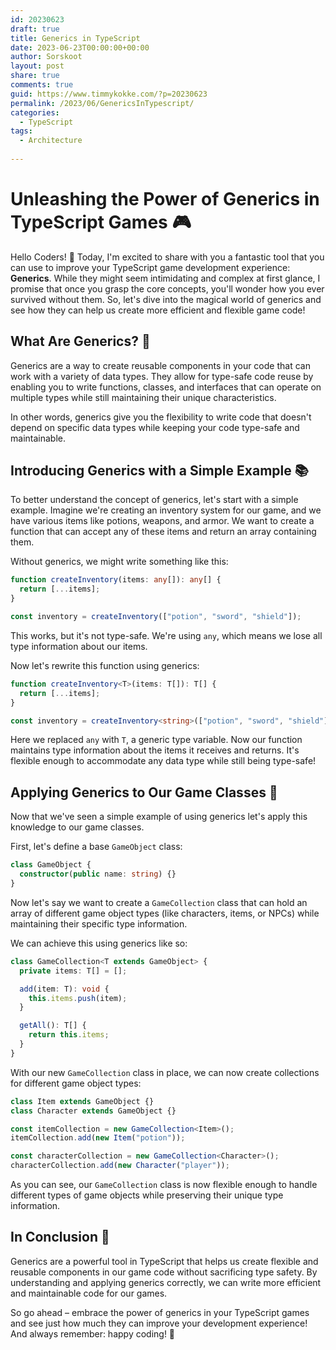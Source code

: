 ```yaml
---
id: 20230623
draft: true
title: Generics in TypeScript
date: 2023-06-23T00:00:00+00:00
author: Sorskoot
layout: post
share: true
comments: true
guid: https://www.timmykokke.com/?p=20230623
permalink: /2023/06/GenericsInTypescript/
categories:
  - TypeScript  
tags:
  - Architecture
  
---
```

# Unleashing the Power of Generics in TypeScript Games 🎮

Hello Coders! 👋 Today, I'm excited to share with you a fantastic tool that you can use to improve your TypeScript game development experience: **Generics**. While they might seem intimidating and complex at first glance, I promise that once you grasp the core concepts, you'll wonder how you ever survived without them. So, let's dive into the magical world of generics and see how they can help us create more efficient and flexible game code!

## What Are Generics? 🤔

Generics are a way to create reusable components in your code that can work with a variety of data types. They allow for type-safe code reuse by enabling you to write functions, classes, and interfaces that can operate on multiple types while still maintaining their unique characteristics. 

In other words, generics give you the flexibility to write code that doesn't depend on specific data types while keeping your code type-safe and maintainable.

## Introducing Generics with a Simple Example 📚

To better understand the concept of generics, let's start with a simple example. Imagine we're creating an inventory system for our game, and we have various items like potions, weapons, and armor. We want to create a function that can accept any of these items and return an array containing them.

Without generics, we might write something like this:

```typescript
function createInventory(items: any[]): any[] {
  return [...items];
}

const inventory = createInventory(["potion", "sword", "shield"]);
```

This works, but it's not type-safe. We're using `any`, which means we lose all type information about our items.

Now let's rewrite this function using generics:

```typescript
function createInventory<T>(items: T[]): T[] {
  return [...items];
}

const inventory = createInventory<string>(["potion", "sword", "shield"]);
```

Here we replaced `any` with `T`, a generic type variable. Now our function maintains type information about the items it receives and returns. It's flexible enough to accommodate any data type while still being type-safe!

## Applying Generics to Our Game Classes 🎯

Now that we've seen a simple example of using generics let's apply this knowledge to our game classes.

First, let's define a base `GameObject` class:

```typescript
class GameObject {
  constructor(public name: string) {}
}
```

Now let's say we want to create a `GameCollection` class that can hold an array of different game object types (like characters, items, or NPCs) while maintaining their specific type information.

We can achieve this using generics like so:

```typescript
class GameCollection<T extends GameObject> {
  private items: T[] = [];

  add(item: T): void {
    this.items.push(item);
  }

  getAll(): T[] {
    return this.items;
  }
}
```

With our new `GameCollection` class in place, we can now create collections for different game object types:

```typescript
class Item extends GameObject {}
class Character extends GameObject {}

const itemCollection = new GameCollection<Item>();
itemCollection.add(new Item("potion"));

const characterCollection = new GameCollection<Character>();
characterCollection.add(new Character("player"));
```

As you can see, our `GameCollection` class is now flexible enough to handle different types of game objects while preserving their unique type information.

## In Conclusion 🏁

Generics are a powerful tool in TypeScript that helps us create flexible and reusable components in our game code without sacrificing type safety. By understanding and applying generics correctly, we can write more efficient and maintainable code for our games.

So go ahead – embrace the power of generics in your TypeScript games and see just how much they can improve your development experience! And always remember: happy coding! 🚀